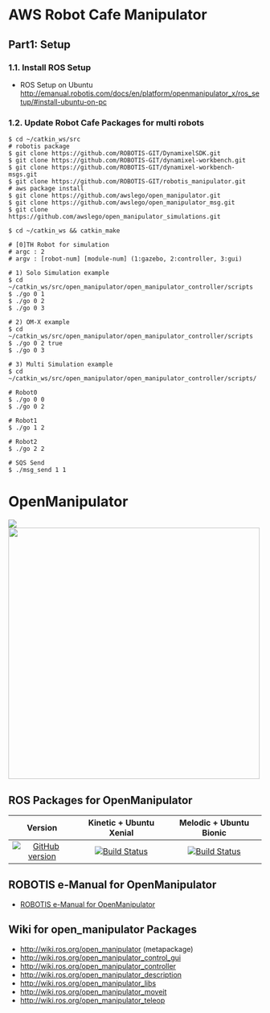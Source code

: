 # AWS Robot Cafe Manipulator 

## Part1: Setup
### 1.1. Install ROS Setup
- ROS Setup on Ubuntu http://emanual.robotis.com/docs/en/platform/openmanipulator_x/ros_setup/#install-ubuntu-on-pc

### 1.2. Update Robot Cafe Packages for multi robots
```
$ cd ~/catkin_ws/src
# robotis package
$ git clone https://github.com/ROBOTIS-GIT/DynamixelSDK.git
$ git clone https://github.com/ROBOTIS-GIT/dynamixel-workbench.git
$ git clone https://github.com/ROBOTIS-GIT/dynamixel-workbench-msgs.git
$ git clone https://github.com/ROBOTIS-GIT/robotis_manipulator.git
# aws package install
$ git clone https://github.com/awslego/open_manipulator.git
$ git clone https://github.com/awslego/open_manipulator_msg.git
$ git clone https://github.com/awslego/open_manipulator_simulations.git

$ cd ~/catkin_ws && catkin_make

# [0]TH Robot for simulation
# argc : 2
# argv : [robot-num] [module-num] (1:gazebo, 2:controller, 3:gui)

# 1) Solo Simulation example
$ cd ~/catkin_ws/src/open_manipulator/open_manipulator_controller/scripts 
$ ./go 0 1 
$ ./go 0 2 
$ ./go 0 3

# 2) OM-X example
$ cd ~/catkin_ws/src/open_manipulator/open_manipulator_controller/scripts 
$ ./go 0 2 true
$ ./go 0 3 

# 3) Multi Simulation example
$ cd ~/catkin_ws/src/open_manipulator/open_manipulator_controller/scripts/ 

# Robot0
$ ./go 0 0 
$ ./go 0 2 

# Robot1
$ ./go 1 2 
 
# Robot2
$ ./go 2 2 

# SQS Send
$ ./msg_send 1 1
```


# OpenManipulator
<img src="https://github.com/ROBOTIS-GIT/emanual/blob/master/assets/images/platform/openmanipulator_x/OpenManipulator.png">
<img src="https://github.com/ROBOTIS-GIT/emanual/blob/master/assets/images/platform/openmanipulator_x/OpenManipulator_Chain_Capture.png" width="500">

## ROS Packages for OpenManipulator
|Version|Kinetic + Ubuntu Xenial|Melodic + Ubuntu Bionic|
|:---:|:---:|:---:|
|[![GitHub version](https://badge.fury.io/gh/ROBOTIS-GIT%2Fopen_manipulator.svg)](https://badge.fury.io/gh/ROBOTIS-GIT%2Fopen_manipulator)|[![Build Status](https://travis-ci.org/ROBOTIS-GIT/open_manipulator.svg?branch=kinetic-devel)](https://travis-ci.org/ROBOTIS-GIT/open_manipulator)|[![Build Status](https://travis-ci.org/ROBOTIS-GIT/open_manipulator.svg?branch=melodic-devel)](https://travis-ci.org/ROBOTIS-GIT/open_manipulator)|

## ROBOTIS e-Manual for OpenManipulator
- [ROBOTIS e-Manual for OpenManipulator](http://emanual.robotis.com/docs/en/platform/openmanipulator/)

## Wiki for open_manipulator Packages
- http://wiki.ros.org/open_manipulator (metapackage)
- http://wiki.ros.org/open_manipulator_control_gui
- http://wiki.ros.org/open_manipulator_controller
- http://wiki.ros.org/open_manipulator_description
- http://wiki.ros.org/open_manipulator_libs
- http://wiki.ros.org/open_manipulator_moveit
- http://wiki.ros.org/open_manipulator_teleop
